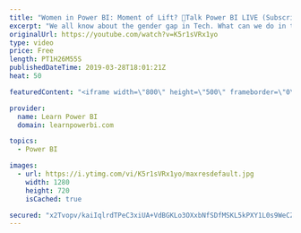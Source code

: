 ```yaml
---
title: "Women in Power BI: Moment of Lift? 🔴Talk Power BI LIVE (Subscribe & Join)"
excerpt: "We all know about the gender gap in Tech. What can we do in the world of Power BI to change that? We invite you to an open and positive discussion about this issue with a panel of distinguished women in Power BI. ✅ Subscribe and click the 🔔 to join me 🔴 LIVE. Discuss the latest in Power BI and ask"
originalUrl: https://youtube.com/watch?v=K5r1sVRx1yo
type: video
price: Free
length: PT1H26M55S
publishedDateTime: 2019-03-28T18:01:21Z
heat: 50

featuredContent: "<iframe width=\"800\" height=\"500\" frameborder=\"0\" src=\"https://www.youtube.com/embed/K5r1sVRx1yo\" allow=\"accelerometer; autoplay; encrypted-media; gyroscope; picture-in-picture\" allowfullscreen></iframe>"

provider:
  name: Learn Power BI
  domain: learnpowerbi.com

topics:
  - Power BI

images:
  - url: https://i.ytimg.com/vi/K5r1sVRx1yo/maxresdefault.jpg
    width: 1280
    height: 720
    isCached: true

secured: "x2Tvopv/kaiIqlrdTPeC3xiUA+VdBGKLo3OXxbNfSDfMSKL5kPXY1L0s9WeCZzIl7hrUwc7GkI0BOjegJlfNGi94SWt0VKxfllBwdUKBZPRW++Com+fZEnD7TjAdpGSblb+YJbk++LTDxMHvL2hH1BdLzIc8zlirTUT/nT+ZhOL1U/QE5ySn69YFhhRb88+Zy72uflV2aOpkzjUwfQB35/6edXM7hcX3i4XaE5xhlseDmHHrJl/U870C+gnvgFH6pkDZCdnW/5Ekc1fN/w1sR/vaN68tG2zCCf0K2a76ja8Ror1QUdJlByyQIEOgHgz4r3fqlAJmCSHqIxi5V2hYNv/X5sFW/k4Je9R7pg5+icy0b/OgyCcIzuLdlKjG/tAybskf1g92Ad2OsSnStQpAVJDlhUrkJG4ub/5DipDHwJE=;ljDr9eF6VUzwoyiHnjhrGg=="
---
```


